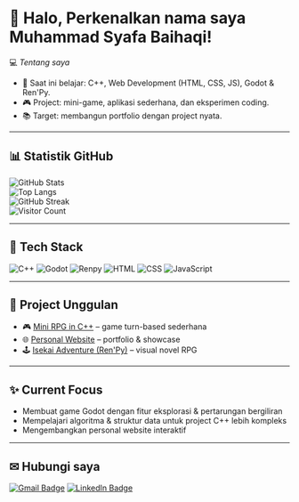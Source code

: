 # 👋 Halo, Perkenalkan nama saya Muhammad Syafa Baihaqi!

💻 *Tentang saya*  
- 🌱 Saat ini belajar: C++, Web Development (HTML, CSS, JS), Godot & Ren'Py.  
- 🎮 Project: mini-game, aplikasi sederhana, dan eksperimen coding.  
- 📚 Target: membangun portfolio dengan project nyata.  

---

## 📊 Statistik GitHub
![GitHub Stats](https://github-readme-stats.vercel.app/api?username=SyafaBaihaqi&show_icons=true&theme=radical)  
![Top Langs](https://github-readme-stats.vercel.app/api/top-langs/?username=SyafaBaihaqi&layout=compact&theme=radical)  
![GitHub Streak](https://streak-stats.demolab.com?user=SyafaBaihaqi&theme=radical)  
![Visitor Count](https://komarev.com/ghpvc/?username=SyafaBaihaqi&color=blue)

---

## 🔧 Tech Stack
![C++](https://img.shields.io/badge/C++-00599C?style=for-the-badge&logo=cplusplus&logoColor=white)
![Godot](https://img.shields.io/badge/Godot-478CBF?style=for-the-badge&logo=godot-engine&logoColor=white)
![Renpy](https://img.shields.io/badge/Ren'Py-FF7F50?style=for-the-badge)
![HTML](https://img.shields.io/badge/HTML5-e34c26?style=for-the-badge&logo=html5&logoColor=white)
![CSS](https://img.shields.io/badge/CSS3-264de4?style=for-the-badge&logo=css3&logoColor=white)
![JavaScript](https://img.shields.io/badge/JavaScript-f7df1e?style=for-the-badge&logo=javascript&logoColor=black)

---

## 🚀 Project Unggulan
- 🎮 [Mini RPG in C++](https://github.com/SyafaBaihaqi/rpg-cpp) – game turn-based sederhana  
- 🌐 [Personal Website](https://github.com/SyafaBaihaqi/personal-website) – portfolio & showcase  
- 🕹 [Isekai Adventure (Ren'Py)](https://github.com/SyafaBaihaqi/isekai-adventure) – visual novel RPG  

---

## ✨ Current Focus
- Membuat game Godot dengan fitur eksplorasi & pertarungan bergiliran  
- Mempelajari algoritma & struktur data untuk project C++ lebih kompleks  
- Mengembangkan personal website interaktif  

---

## ✉ Hubungi saya
[![Gmail Badge](https://img.shields.io/badge/-muhammadsyafa101@gmail.com-c14438?style=for-the-badge&logo=Gmail&logoColor=white&link=mailto:muhammadsyafa101@gmail.com)](mailto:muhammadsyafa101@gmail.com)
[![LinkedIn Badge](https://img.shields.io/badge/-LinkedIn-0077B5?style=for-the-badge&logo=linkedin&logoColor=white&link=https://linkedin.com/in/SyafaBaihaqi)](https://linkedin.com/in/SyafaBaihaqi)
